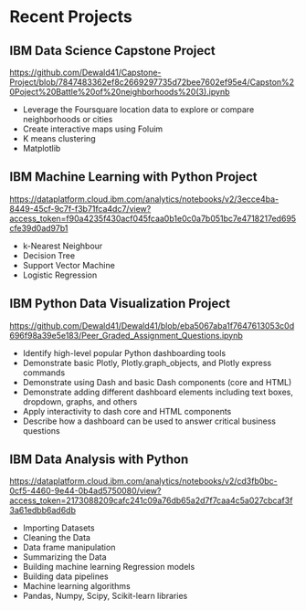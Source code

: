# Recent Projects

## IBM Data Science Capstone Project
https://github.com/Dewald41/Capstone-Project/blob/7847483362ef8c2669297735d72bee7602ef95e4/Capston%20Poject%20Battle%20of%20neighborhoods%20(3).ipynb

* Leverage the Foursquare location data to explore or compare neighborhoods or cities
* Create interactive maps using Foluim
* K means clustering
* Matplotlib

## IBM Machine Learning with Python Project
https://dataplatform.cloud.ibm.com/analytics/notebooks/v2/3ecce4ba-8449-45cf-9c7f-f3b71fca4dc7/view?access_token=f90a4235f430acf045fcaa0b1e0c0a7b051bc7e4718217ed695cfe39d0ad97b1

* k-Nearest Neighbour
* Decision Tree
* Support Vector Machine
* Logistic Regression

## IBM Python Data Visualization Project
https://github.com/Dewald41/Dewald41/blob/eba5067aba1f7647613053c0d696f98a39e5e183/Peer_Graded_Assignment_Questions.ipynb

* Identify high-level popular Python dashboarding tools
* Demonstrate basic Plotly, Plotly.graph_objects, and Plotly express commands
* Demonstrate using Dash and basic Dash components (core and HTML)
* Demonstrate adding different dashboard elements including text boxes, dropdown, graphs, and others
* Apply interactivity to dash core and HTML components
* Describe how a dashboard can be used to answer critical business questions

## IBM Data Analysis with Python
https://dataplatform.cloud.ibm.com/analytics/notebooks/v2/cd3fb0bc-0cf5-4460-9e44-0b4ad5750080/view?access_token=2173088209cafc241c09a76db65a2d7f7caa4c5a027cbcaf3f3a61edbb6ad6db
* Importing Datasets
* Cleaning the Data
* Data frame manipulation
* Summarizing the Data
* Building machine learning Regression models
* Building data pipelines
* Machine learning algorithms
*  Pandas, Numpy, Scipy, Scikit-learn libraries
<!---
Dewald41/Dewald41 is a ✨ special ✨ repository because its `README.md` (this file) appears on your GitHub profile.
You can click the Preview link to take a look at your changes.
--->
